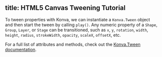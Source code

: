 title: HTML5 Canvas Tweening Tutorial
---

To tween properties with Konva, we can instantiate a `Konva.Tween` object
and then start the tween by calling `play()`.  Any numeric property of a `Shape`,
`Group`, `Layer`, or `Stage` can be transitioned, such as `x`, `y`, `rotation`,
`width`, `height`, `radius`, `strokeWidth`, `opacity`, `scaleX`, `offsetX`, etc.

For a full list of attributes and methods, check out the [Konva.Tween documentation](/api/Konva.Tween.html).

<!-- {% iframe /downloads/code/tweens/Linear_Easing.html %} -->

<!-- {% include_code Konva Tweening Demo tweens/Linear_Easing.html %} -->
